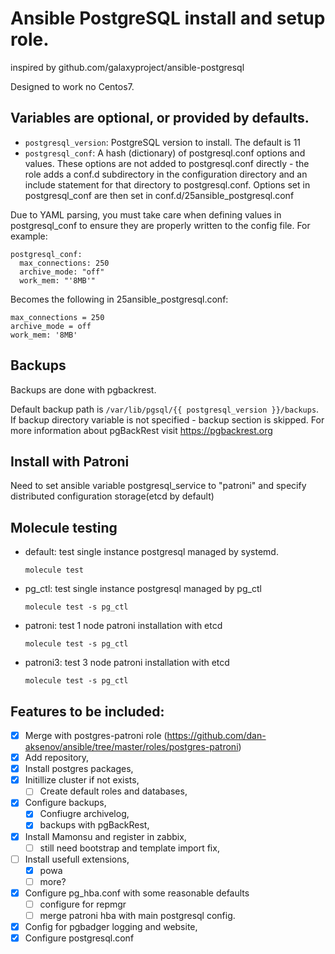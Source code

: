 # Ansible PostgreSQL install and setup role.
inspired by github.com/galaxyproject/ansible-postgresql

Designed to work no Centos7.

## Variables are optional, or provided by defaults.

* `postgresql_version`: PostgreSQL version to install. The default is 11
* `postgresql_conf`: A hash (dictionary) of postgresql.conf options and values. These options are not added to postgresql.conf directly - the role adds a conf.d subdirectory in the configuration directory and an include statement for that directory to postgresql.conf. Options set in postgresql_conf are then set in conf.d/25ansible_postgresql.conf

Due to YAML parsing, you must take care when defining values in postgresql_conf to ensure they are properly written to the config file. For example:
```
postgresql_conf:
  max_connections: 250
  archive_mode: "off"
  work_mem: "'8MB'"
```

Becomes the following in 25ansible_postgresql.conf:
```
max_connections = 250
archive_mode = off
work_mem: '8MB'
```

## Backups
Backups are done with pgbackrest.

Default backup path is `/var/lib/pgsql/{{ postgresql_version }}/backups`.
If backup directory variable is not specified - backup section is skipped.
For more information about pgBackRest visit https://pgbackrest.org

## Install with Patroni
Need to set ansible variable postgresql_service to "patroni" and specify distributed configuration storage(etcd by default)

## Molecule testing
- default: test single instance postgresql managed by systemd.

  ```molecule test```
- pg_ctl: test single instance postgresql managed by pg_ctl

  ```molecule test -s pg_ctl```

- patroni: test 1 node patroni installation with etcd

  ```molecule test -s pg_ctl```

- patroni3: test 3 node patroni installation with etcd

  ```molecule test -s pg_ctl```


## Features to be included:

- [x] Merge with postgres-patroni role (https://github.com/dan-aksenov/ansible/tree/master/roles/postgres-patroni)
- [x] Add repository,
- [x] Install postgres packages,
- [x] Initillize cluster if not exists,
   - [ ] Create default roles and databases,
- [x] Configure backups,
   - [x] Confiugre archivelog,
   - [x] backups with pgBackRest,
- [x] Install Mamonsu and register in zabbix,
   - [ ] still need bootstrap and template import fix,
- [ ] Install usefull extensions,
   - [x] powa
   - [ ] more?
- [x] Configure pg_hba.conf with some reasonable defaults
   - [ ] configure for repmgr
   - [ ] merge patroni hba with main postgresql config. 
- [x] Config for pgbadger logging and website,
- [x] Configure postgresql.conf